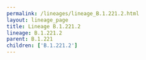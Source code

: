 ```yaml
---
permalink: /lineages/lineage_B.1.221.2.html
layout: lineage_page
title: Lineage B.1.221.2
lineage: B.1.221.2
parent: B.1.221
children: ['B.1.221.2']
---
```

